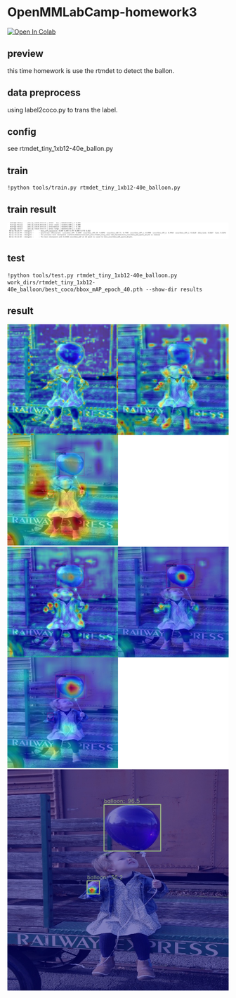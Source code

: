 # OpenMMLabCamp-homework3

[![Open In Colab](https://colab.research.google.com/assets/colab-badge.svg)]([https://colab.research.google.com/drive/XXXXXXX](https://colab.research.google.com/drive/156tR2wQr06HrOERktEcyLkZHMh8syk6e#scrollTo=BiqE6H1ufo1z))

## preview

this time homework is use the rtmdet to detect the ballon.

## data preprocess

using label2coco.py to trans the label.

## config

see rtmdet_tiny_1xb12-40e_ballon.py

## train
```
!python tools/train.py rtmdet_tiny_1xb12-40e_balloon.py
```
## train result

![图片描述](1.PNG)

## test
```
!python tools/test.py rtmdet_tiny_1xb12-40e_balloon.py work_dirs/rtmdet_tiny_1xb12-40e_balloon/best_coco/bbox_mAP_epoch_40.pth --show-dir results
```

## result

![图片描述](ballon1.png)
![图片描述](ballon2.png)
![图片描述](ballon3.png)
